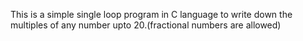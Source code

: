 This is a simple single loop program in C language to write down the multiples of any number upto 20.(fractional numbers are allowed)
